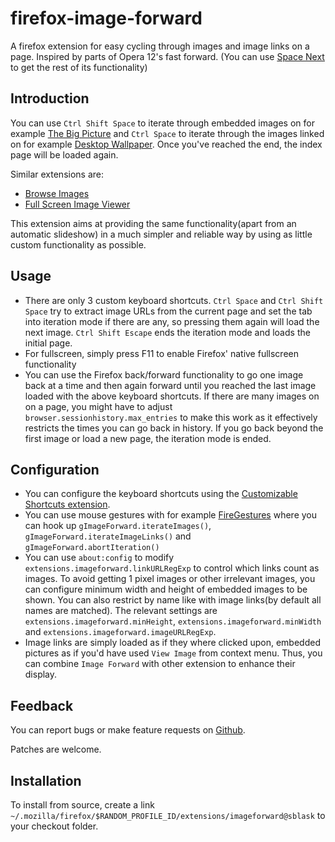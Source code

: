 firefox-image-forward
=====================

A firefox extension for easy cycling through images and image links on a page.
Inspired by parts of Opera 12's fast forward.
(You can use
[Space Next](https://addons.mozilla.org/en-US/firefox/addon/space-next/)
to get the rest of its functionality)


Introduction
------------

You can use `Ctrl Shift Space` to iterate through embedded images on for example
[The Big Picture](http://www.boston.com/bigpicture/)
and `Ctrl Space` to iterate through the images linked on for example
[Desktop Wallpaper](http://hddesktopwallpaperblog.blogspot.se/2012/06/nature-wallpaper.html).
Once you've reached the end, the index page will be loaded again.

Similar extensions are:

 - [Browse Images](https://addons.mozilla.org/en-US/firefox/addon/browse-images/)
 - [Full Screen Image Viewer](https://addons.mozilla.org/en-US/firefox/addon/full-screen-image-viewer/)

This extension aims at providing the same functionality(apart from an
automatic slideshow) in a much simpler and reliable way by using as little
custom functionality as possible.

Usage
-----

 - There are only 3 custom keyboard shortcuts. `Ctrl Space` and `Ctrl Shift
   Space` try to extract image URLs from the current page and set the tab into
   iteration mode if there are any, so pressing them again will load the next
   image. `Ctrl Shift Escape` ends the iteration mode and loads the initial
   page.
 - For fullscreen, simply press F11 to enable Firefox' native fullscreen
   functionality
 - You can use the Firefox back/forward functionality to go one image back at
   a time and then again forward until you reached the last image loaded with
   the above keyboard shortcuts. If there are many images on on a page, you
   might have to adjust `browser.sessionhistory.max_entries` to make this
   work as it effectively restricts the times you can go back in history. If
   you go back beyond the first image or load a new page, the iteration mode
   is ended.

Configuration
-------------

 - You can configure the keyboard shortcuts using the
   [Customizable Shortcuts extension](https://addons.mozilla.org/en-US/firefox/addon/customizable-shortcuts/).
 - You can use mouse gestures with for example
   [FireGestures](https://addons.mozilla.org/en-US/firefox/addon/firegestures/)
   where you can hook up
   `gImageForward.iterateImages()`,
   `gImageForward.iterateImageLinks()` and
   `gImageForward.abortIteration()`
 - You can use `about:config` to modify
   `extensions.imageforward.linkURLRegExp` to control which links count as
   images. To avoid getting 1 pixel images or other irrelevant images, you can
   configure minimum width and height of embedded images to be shown. You can
   also restrict by name like with image links(by default all names are
   matched). The relevant settings are
   `extensions.imageforward.minHeight`,
   `extensions.imageforward.minWidth` and
   `extensions.imageforward.imageURLRegExp`.
 - Image links are simply loaded as if they where clicked upon, embedded
   pictures as if you'd have used `View Image` from context menu. Thus,
   you can combine `Image Forward` with other extension to enhance their
   display.

Feedback
--------

You can report bugs or make feature requests on
[Github](https://github.com/sblask/firefox-image-forward).

Patches are welcome.

Installation
------------

To install from source, create a link
`~/.mozilla/firefox/$RANDOM_PROFILE_ID/extensions/imageforward@sblask`
to your checkout folder.

